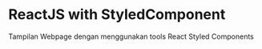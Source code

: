 
# ReactJS with StyledComponent

Tampilan Webpage dengan menggunakan tools React Styled Components

